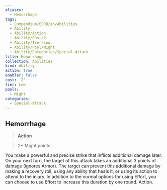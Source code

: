 ```yaml
---
aliases:
  - Hemorrhage
tags:
  - Compendium/CSRD/en/Abilities
  - Ability
  - Ability/Action
  - Ability/Cost/2
  - Ability/Tier/Low
  - Ability/Pool/Might
  - Ability/Categories/Special-Attack
title: Hemorrhage
collection: Abilities
kind: Ability
action: true
enabler: false
cost: '2'
tier: Low
pools:
  - Might
categories:
  - Special-Attack
---
```

## Hemorrhage    
>**Action**    
>2+ Might points  
    
You make a powerful and precise strike that inflicts additional damage later. On your next turn, the target of this attack takes an additional 3 points of damage (ignores Armor). The target can prevent this additional damage by making a recovery roll, using any ability that heals it, or using its action to attend to the injury. In addition to the normal options for using Effort, you can choose to use Effort to increase this duration by one round. Action.